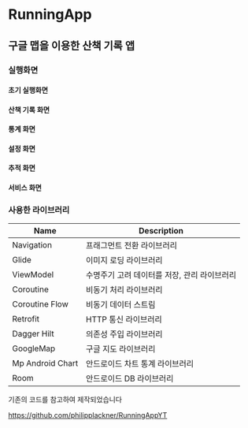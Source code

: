 # RunningApp
## 구글 맵을 이용한 산책 기록 앱

### 실행화면
#### 초기 실행화면

#### 산책 기록 화면

#### 통계 화면

#### 설정 화면

#### 추적 화면

#### 서비스 화면





### 사용한 라이브러리 
Name | Description
---|---|
Navigation | 프래그먼트 전환 라이브러리 
Glide | 이미지 로딩 라이브러리 
ViewModel | 수명주기 고려 데이터를 저장, 관리 라이브러리 
Coroutine | 비동기 처리 라이브러리  
Coroutine Flow | 비동기 데이터 스트림 
Retrofit | HTTP 통신 라이브러리 
Dagger Hilt | 의존성 주입 라이브러리 
GoogleMap | 구글 지도 라이브러리  
Mp Android Chart | 안드로이드 차트 통계 라이브러리  
Room | 안드로이드 DB 라이브러리  


기존의 코드를 참고하여 제작되었습니다 

https://github.com/philipplackner/RunningAppYT













